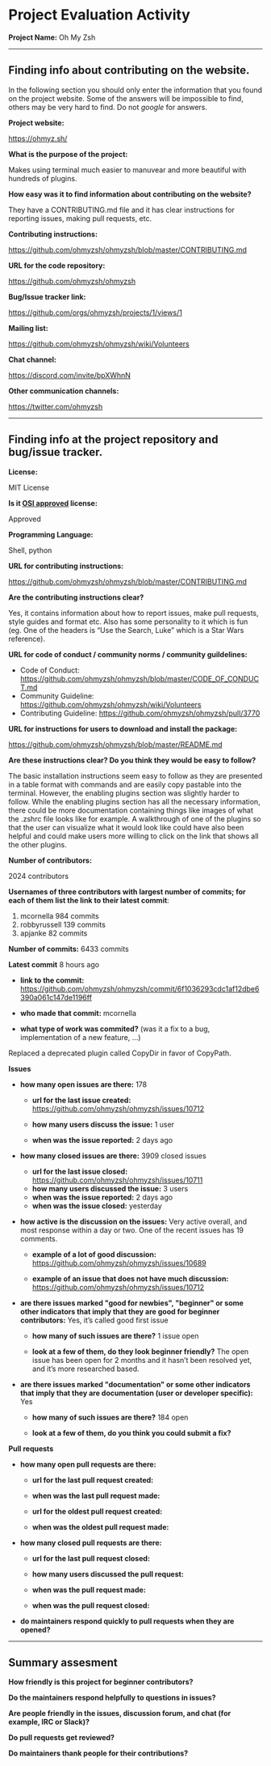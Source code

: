# Project Evaluation Activity

**Project Name:** Oh My Zsh

---

## Finding info about contributing on the website.

In the following section you should only enter the information that you
found on the project website. Some of the answers will be impossible to find, others
may be very hard to find. Do not _google_ for answers.

**Project website:**

https://ohmyz.sh/

**What is the purpose of the project:**

Makes using terminal much easier to manuvear and more beautiful with hundreds of plugins.

**How easy was it to find information about contributing on the website?**

They have a CONTRIBUTING.md file and it has clear instructions for reporting issues, making pull requests, etc.

**Contributing instructions:**

https://github.com/ohmyzsh/ohmyzsh/blob/master/CONTRIBUTING.md 

**URL for the code repository:**

https://github.com/ohmyzsh/ohmyzsh

**Bug/Issue tracker link:**

https://github.com/orgs/ohmyzsh/projects/1/views/1

**Mailing list:**

https://github.com/ohmyzsh/ohmyzsh/wiki/Volunteers 

**Chat channel:**

https://discord.com/invite/bpXWhnN

**Other communication channels:**

https://twitter.com/ohmyzsh

---

## Finding info at the project repository and bug/issue tracker.

**License:**

MIT License 

**Is it [OSI approved](https://opensource.org/licenses/alphabetical) license:**

Approved

**Programming Language:**

Shell, python

**URL for contributing instructions:**

https://github.com/ohmyzsh/ohmyzsh/blob/master/CONTRIBUTING.md

**Are the contributing instructions clear?**

Yes, it contains information about how to report issues, make pull requests, style guides and format etc. Also has some personality to it which is fun (eg. One of the headers is “Use the Search, Luke” which is a Star Wars reference).

**URL for code of conduct / community norms / community guildelines:**

- Code of Conduct: https://github.com/ohmyzsh/ohmyzsh/blob/master/CODE_OF_CONDUCT.md
- Community Guideline: https://github.com/ohmyzsh/ohmyzsh/wiki/Volunteers
- Contributing Guideline: https://github.com/ohmyzsh/ohmyzsh/pull/3770


**URL for instructions for users to download and install the package:**

https://github.com/ohmyzsh/ohmyzsh/blob/master/README.md 

**Are these instructions clear? Do you think they would be easy to follow?**

The basic installation instructions seem easy to follow as they are presented in a table format with commands and are easily copy pastable into the terminal. However, the enabling plugins section was slightly harder to follow. While the enabling plugins section has all the necessary information, there could be more documentation containing things like images of what the .zshrc file looks like for example. A walkthrough of one of the plugins so that the user can visualize what it would look like could have also been helpful and could make users more willing to click on the link that shows all the other plugins. 

**Number of contributors:**

2024 contributors

**Usernames of three contributors with largest number of commits; for
each of them list the link to their latest commit**:

1. mcornella 984 commits
2. robbyrussell 139 commits
3. apjanke 82 commits

**Number of commits:** 6433 commits

**Latest commit** 8 hours ago

- **link to the commit:** https://github.com/ohmyzsh/ohmyzsh/commit/6f1036293cdc1af12dbe6390a061c147de1196ff 

- **who made that commit:** mcornella

- **what type of work was commited?** (was it a fix to a bug, implementation of a new feature, ...) 	

Replaced a deprecated plugin called CopyDir in favor of CopyPath.


**Issues** 

- **how many open issues are there:** 178

  - **url for the last issue created:** https://github.com/ohmyzsh/ohmyzsh/issues/10712 

  - **how many users discuss the issue:** 1 user
  - **when was the issue reported:** 2 days ago

- **how many closed issues are there:** 3909 closed issues 

  - **url for the last issue closed:** https://github.com/ohmyzsh/ohmyzsh/issues/10711 
  - **how many users discussed the issue:** 3 users 
  - **when was the issue reported:** 2 days ago
  - **when was the issue closed:** yesterday

- **how active is the discussion on the issues:** Very active overall, and most response within a day or two. One of the recent issues has 19 comments.

  - **example of a lot of good discussion:** https://github.com/ohmyzsh/ohmyzsh/issues/10689 

  - **example of an issue that does not have much discussion:** https://github.com/ohmyzsh/ohmyzsh/issues/10712 

- **are there issues marked "good for newbies", "beginner" or some other indicators that imply that they are good for beginner contributors:** Yes, it’s called good first issue

  - **how many of such issues are there?** 1 issue open

  - **look at a few of them, do they look beginner friendly?** The open issue has been open for 2 months and it hasn’t been resolved yet, and it’s more researched based.

- **are there issues marked "documentation" or some other indicators that imply that they are documentation (user or developer specific):** Yes

  - **how many of such issues are there?** 184 open

  - **look at a few of them, do you think you could submit a fix?**


**Pull requests**

- **how many open pull requests are there:**

  - **url for the last pull request created:**

  - **when was the last pull request made:**

  - **url for the oldest pull request created:**

  - **when was the oldest pull request made:**

- **how many closed pull requests are there:**

  - **url for the last pull request closed:**

  - **how many users discussed the pull request:**

  - **when was the pull request made:**

  - **when was the pull request closed:**

- **do maintainers respond quickly to pull requests when they are opened?**

---

## Summary assesment

**How friendly is this project for beginner contributors?**

**Do the maintainers respond helpfully to questions in issues?**

**Are people friendly in the issues, discussion forum, and chat (for example, IRC or Slack)?**

**Do pull requests get reviewed?**

**Do maintainers thank people for their contributions?**
